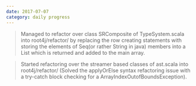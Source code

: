 ```yaml
---
date: 2017-07-07
category: daily progress
---
```


> Managed to refactor over class SRComposite of TypeSystem.scala into root4j/refactor/ by replacing the row creating statements with storing the elements of Seq(or rather String in java) members into a List which is returned and added to the main array.

> Started refactoring over the streamer based classes of ast.scala into root4j/refactor/ (Solved the applyOrElse syntax refactoring issue with a try-catch block checking for a ArrayIndexOutofBoundsException).


